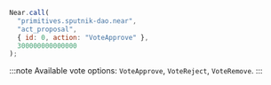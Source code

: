 ```js
Near.call(
  "primitives.sputnik-dao.near",
  "act_proposal",
  { id: 0, action: "VoteApprove" },
  300000000000000
);
```

:::note
Available vote options: `VoteApprove`, `VoteReject`, `VoteRemove`.
:::